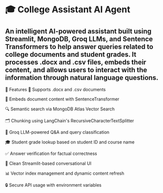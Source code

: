 # 🎓 College Assistant AI Agent
## An intelligent AI-powered assistant built using Streamlit, MongoDB, Groq LLMs, and Sentence Transformers to help answer queries related to college documents and student grades. It processes .docx and .csv files, embeds their content, and allows users to interact with the information through natural language questions.

🚀 Features
📄 Supports .docx and .csv documents

🧠 Embeds document content with SentenceTransformer

🔍 Semantic search via MongoDB Atlas Vector Search

🗂️ Chunking using LangChain's RecursiveCharacterTextSplitter

🎯 Groq LLM-powered Q&A and query classification

🎓 Student grade lookup based on student ID and course name

✅ Answer verification for factual correctness

💬 Clean Streamlit-based conversational UI

📊 Vector index management and dynamic content refresh

🔒 Secure API usage with environment variables

